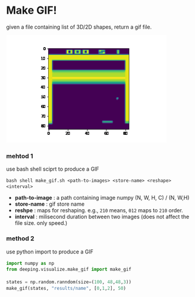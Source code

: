# Make GIF! 

given a file containing list of 3D/2D shapes, return a gif file. 

<img src="../../asset/breakout.gif" >


### mehtod 1 

use bash shell sciprt to produce a GIF

```
bash shell make_gif.sh <path-to-images> <store-name> <reshape> <interval>
```

* **path-to-image** : a path containing image numpy (N, W, H, C) / (N, W,H)
* **store-name** : gif store name
* **reshpe** : maps for reshaping. e.g., `210` means, `012` maps to `210` order. 
* **interval** : milisecond duration between two images (does not affect the file size. only speed.)


### method 2 

use python import to produce a GIF

```python
import numpy as np 
from deeping.visualize.make_gif import make_gif

states = np.random.ranndom(size=(100, 48,48,3))
make_gif(states, "results/name", [0,1,2], 50)
```